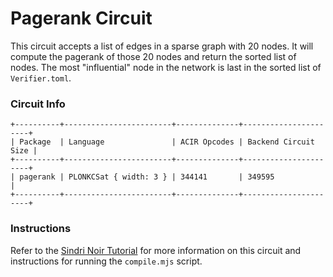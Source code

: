 # Pagerank Circuit

This circuit accepts a list of edges in a sparse graph with 20 nodes.
It will compute the pagerank of those 20 nodes and return the sorted list of nodes.
The most "influential" node in the network is last in the sorted list of `Verifier.toml`.

### Circuit Info

```
+----------+------------------------+--------------+----------------------+
| Package  | Language               | ACIR Opcodes | Backend Circuit Size |
+----------+------------------------+--------------+----------------------+
| pagerank | PLONKCSat { width: 3 } | 344141       | 349595               |
+----------+------------------------+--------------+----------------------+
```

### Instructions
Refer to the [Sindri Noir Tutorial](https://sindri.app/docs/how-to-guides/frameworks/noir/) for more information on this circuit and instructions for running the `compile.mjs` script.